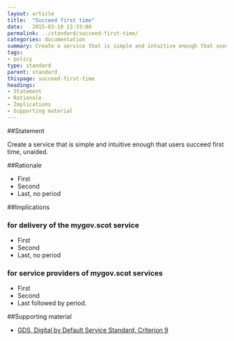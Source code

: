 ```yaml
---
layout: article
title:  "Succeed first time"
date:   2015-03-10 13:33:00
permalink: ../standard/succeed-first-time/ 
categories: documentation
summary: Create a service that is simple and intuitive enough that users succeed first time, unaided.
tags: 
- policy
type: standard
parent: standard
thispage: succeed-first-time
headings:
- Statement
- Rationale
- Implications
- Supporting material
---
```


##Statement

Create a service that is simple and intuitive enough that users succeed first time, unaided.

##Rationale

* First
* Second
* Last, no period

##Implications

### for delivery of the mygov.scot service

* First
* Second
* Last, no period

### for service providers of mygov.scot services

* First
* Second
* Last followed by period.

##Supporting material

- [GDS, Digital by Default Service Standard, Criterion 9](https://www.gov.uk/service-manual/digital-by-default#criterion-9)
